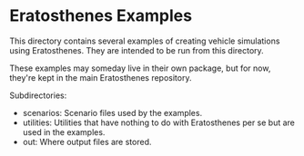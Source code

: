 Eratosthenes Examples
=====================

This directory contains several examples of creating vehicle simulations using Eratosthenes. They are intended to be run from this directory.

These examples may someday live in their own package, but for now, they're kept in the main Eratosthenes repository.

Subdirectories:

* scenarios: Scenario files used by the examples.
* utilities: Utilities that have nothing to do with Eratosthenes per se but are used in the examples.
* out: Where output files are stored.
